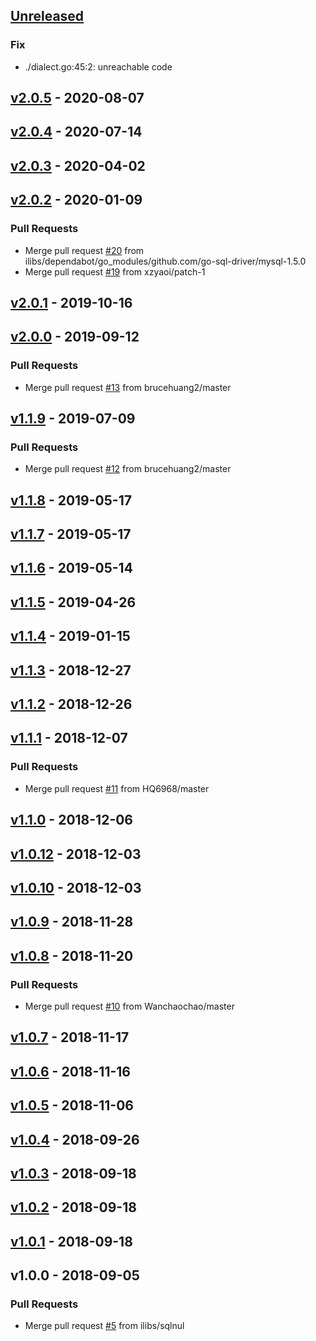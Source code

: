 <a name="unreleased"></a>
## [Unreleased]

### Fix
- ./dialect.go:45:2: unreachable code


<a name="v2.0.5"></a>
## [v2.0.5] - 2020-08-07

<a name="v2.0.4"></a>
## [v2.0.4] - 2020-07-14

<a name="v2.0.3"></a>
## [v2.0.3] - 2020-04-02

<a name="v2.0.2"></a>
## [v2.0.2] - 2020-01-09
### Pull Requests
- Merge pull request [#20](https://github.com/ilibs/gosql/issues/20) from ilibs/dependabot/go_modules/github.com/go-sql-driver/mysql-1.5.0
- Merge pull request [#19](https://github.com/ilibs/gosql/issues/19) from xzyaoi/patch-1


<a name="v2.0.1"></a>
## [v2.0.1] - 2019-10-16

<a name="v2.0.0"></a>
## [v2.0.0] - 2019-09-12
### Pull Requests
- Merge pull request [#13](https://github.com/ilibs/gosql/issues/13) from brucehuang2/master


<a name="v1.1.9"></a>
## [v1.1.9] - 2019-07-09
### Pull Requests
- Merge pull request [#12](https://github.com/ilibs/gosql/issues/12) from brucehuang2/master


<a name="v1.1.8"></a>
## [v1.1.8] - 2019-05-17

<a name="v1.1.7"></a>
## [v1.1.7] - 2019-05-17

<a name="v1.1.6"></a>
## [v1.1.6] - 2019-05-14

<a name="v1.1.5"></a>
## [v1.1.5] - 2019-04-26

<a name="v1.1.4"></a>
## [v1.1.4] - 2019-01-15

<a name="v1.1.3"></a>
## [v1.1.3] - 2018-12-27

<a name="v1.1.2"></a>
## [v1.1.2] - 2018-12-26

<a name="v1.1.1"></a>
## [v1.1.1] - 2018-12-07
### Pull Requests
- Merge pull request [#11](https://github.com/ilibs/gosql/issues/11) from HQ6968/master


<a name="v1.1.0"></a>
## [v1.1.0] - 2018-12-06

<a name="v1.0.12"></a>
## [v1.0.12] - 2018-12-03

<a name="v1.0.10"></a>
## [v1.0.10] - 2018-12-03

<a name="v1.0.9"></a>
## [v1.0.9] - 2018-11-28

<a name="v1.0.8"></a>
## [v1.0.8] - 2018-11-20
### Pull Requests
- Merge pull request [#10](https://github.com/ilibs/gosql/issues/10) from Wanchaochao/master


<a name="v1.0.7"></a>
## [v1.0.7] - 2018-11-17

<a name="v1.0.6"></a>
## [v1.0.6] - 2018-11-16

<a name="v1.0.5"></a>
## [v1.0.5] - 2018-11-06

<a name="v1.0.4"></a>
## [v1.0.4] - 2018-09-26

<a name="v1.0.3"></a>
## [v1.0.3] - 2018-09-18

<a name="v1.0.2"></a>
## [v1.0.2] - 2018-09-18

<a name="v1.0.1"></a>
## [v1.0.1] - 2018-09-18

<a name="v1.0.0"></a>
## v1.0.0 - 2018-09-05
### Pull Requests
- Merge pull request [#5](https://github.com/ilibs/gosql/issues/5) from ilibs/sqlnul


[Unreleased]: https://github.com/ilibs/gosql/compare/v2.0.5...HEAD
[v2.0.5]: https://github.com/ilibs/gosql/compare/v2.0.4...v2.0.5
[v2.0.4]: https://github.com/ilibs/gosql/compare/v2.0.3...v2.0.4
[v2.0.3]: https://github.com/ilibs/gosql/compare/v2.0.2...v2.0.3
[v2.0.2]: https://github.com/ilibs/gosql/compare/v2.0.1...v2.0.2
[v2.0.1]: https://github.com/ilibs/gosql/compare/v2.0.0...v2.0.1
[v2.0.0]: https://github.com/ilibs/gosql/compare/v1.1.9...v2.0.0
[v1.1.9]: https://github.com/ilibs/gosql/compare/v1.1.8...v1.1.9
[v1.1.8]: https://github.com/ilibs/gosql/compare/v1.1.7...v1.1.8
[v1.1.7]: https://github.com/ilibs/gosql/compare/v1.1.6...v1.1.7
[v1.1.6]: https://github.com/ilibs/gosql/compare/v1.1.5...v1.1.6
[v1.1.5]: https://github.com/ilibs/gosql/compare/v1.1.4...v1.1.5
[v1.1.4]: https://github.com/ilibs/gosql/compare/v1.1.3...v1.1.4
[v1.1.3]: https://github.com/ilibs/gosql/compare/v1.1.2...v1.1.3
[v1.1.2]: https://github.com/ilibs/gosql/compare/v1.1.1...v1.1.2
[v1.1.1]: https://github.com/ilibs/gosql/compare/v1.1.0...v1.1.1
[v1.1.0]: https://github.com/ilibs/gosql/compare/v1.0.12...v1.1.0
[v1.0.12]: https://github.com/ilibs/gosql/compare/v1.0.10...v1.0.12
[v1.0.10]: https://github.com/ilibs/gosql/compare/v1.0.9...v1.0.10
[v1.0.9]: https://github.com/ilibs/gosql/compare/v1.0.8...v1.0.9
[v1.0.8]: https://github.com/ilibs/gosql/compare/v1.0.7...v1.0.8
[v1.0.7]: https://github.com/ilibs/gosql/compare/v1.0.6...v1.0.7
[v1.0.6]: https://github.com/ilibs/gosql/compare/v1.0.5...v1.0.6
[v1.0.5]: https://github.com/ilibs/gosql/compare/v1.0.4...v1.0.5
[v1.0.4]: https://github.com/ilibs/gosql/compare/v1.0.3...v1.0.4
[v1.0.3]: https://github.com/ilibs/gosql/compare/v1.0.2...v1.0.3
[v1.0.2]: https://github.com/ilibs/gosql/compare/v1.0.1...v1.0.2
[v1.0.1]: https://github.com/ilibs/gosql/compare/v1.0.0...v1.0.1
